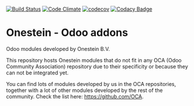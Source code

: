 [![Build Status](https://travis-ci.org/onesteinbv/addons-onestein.svg?branch=10.0)](https://travis-ci.org/onesteinbv/addons-onestein)
[![Code Climate](https://codeclimate.com/github/onesteinbv/addons-onestein/badges/gpa.svg)](https://codeclimate.com/github/onesteinbv/addons-onestein)
[![codecov](https://codecov.io/gh/onesteinbv/addons-onestein/branch/10.0/graph/badge.svg)](https://codecov.io/gh/onesteinbv/addons-onestein)
[![Codacy Badge](https://api.codacy.com/project/badge/Grade/4e5bb722b9bb48f8a18184dc519f134a)](https://www.codacy.com/app/astirpe/addons-onestein?utm_source=github.com&utm_medium=referral&utm_content=onesteinbv/addons-onestein&utm_campaign=badger)


Onestein - Odoo addons
======================

Odoo modules developed by Onestein B.V.

This repository hosts Onestein modules that do not fit in any OCA
(Odoo Community Association) repository due to their specificity or
because they can not be integrated yet.

You can find lots of modules developed by us in the OCA repositories,
together with a lot of other modules developed by the rest of the
community. Check the list here: https://github.com/OCA.
